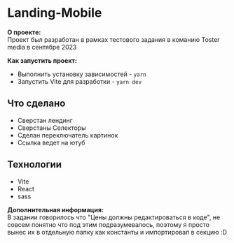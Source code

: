 # Landing-Mobile

**О проекте:**\
   Проект был разработан в рамках тестового задания в команию Toster media в сентябре 2023

**Как запустить проект:**
- Выполнить установку зависимостей - `yarn`
- Запустить Vite для разработки - `yarn dev`

## Что сделано
- Сверстан лендинг
- Сверстаны Селекторы
- Сделан переключатель картинок
- Ссылка ведет на ютуб

## Технологии
- Vite
- React
- sass

**Дополнительная информация:**\
В задании говорилось что "Цены должны редактироваться в коде", не совсем понятно что под этим подразумевалось, поэтому я просто вынес их в отдельную папку как константы и импортировал в секцию :D
